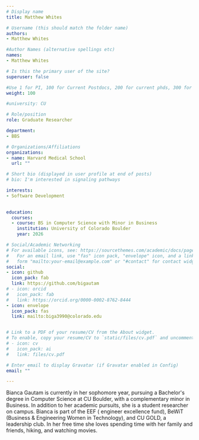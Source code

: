```yaml
---
# Display name
title: Matthew Whites

# Username (this should match the folder name)
authors:
- Matthew Whites

#Author Names (alternative spellings etc)
names:
- Matthew Whites

# Is this the primary user of the site?
superuser: false

#Use 1 for PI, 100 for Current Postdocs, 200 for current phds, 300 for current masters, 400 for current undergrads, 800 for alum postdocs, 810 for alum phds, 820 for alum masters, and 830 for alum undergrads, 900 for tools, 1000 for projects
weight: 100

#university: CU

# Role/position
role: Graduate Researcher

department:
- BBS

# Organizations/Affiliations
organizations:
- name: Harvard Medical School
  url: ""

# Short bio (displayed in user profile at end of posts)
# bio: I'm interested in signaling pathways

interests:
- Software Development
  

education:
  courses:
  - course: BS in Computer Science with Minor in Business
    institution: University of Colorado Boulder
    year: 2026

# Social/Academic Networking
# For available icons, see: https://sourcethemes.com/academic/docs/page-builder/#icons
#   For an email link, use "fas" icon pack, "envelope" icon, and a link in the
#   form "mailto:your-email@example.com" or "#contact" for contact widget.
social:
- icon: github
  icon_pack: fab
  link: https://github.com/bigautam
# - icon: orcid
#   icon_pack: fab
#   link: https://orcid.org/0000-0002-8762-8444
- icon: envelope
  icon_pack: fas
  link: mailto:biga3990@colorado.edu 


# Link to a PDF of your resume/CV from the About widget.
# To enable, copy your resume/CV to `static/files/cv.pdf` and uncomment the lines below.
# - icon: cv
#   icon_pack: ai
#   link: files/cv.pdf

# Enter email to display Gravatar (if Gravatar enabled in Config)
email: ""

---
```

Bianca Gautam is currently in her sophomore year, pursuing a Bachelor's degree in Computer Science at CU Boulder, with a complementary minor in Business. In addition to her academic pursuits, she is a student researcher on campus. Bianca is part of the EEF ( engineer excellence fund), BeWiT (Business & Engineering Women in Technology), and CU GOLD, a leadership club. In her free time she loves spending time with her family and friends, hiking, and watching movies.
